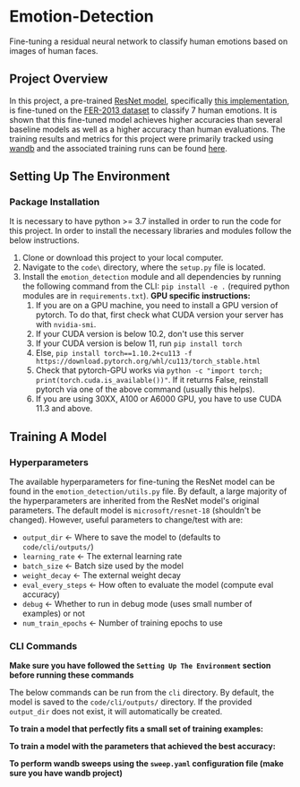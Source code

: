# Emotion-Detection
Fine-tuning a residual neural network to classify human emotions based on images of human faces.

## Project Overview
In this project, a pre-trained [ResNet model](https://arxiv.org/pdf/1512.03385.pdf), specifically [this implementation](https://huggingface.co/microsoft/resnet-18), is fine-tuned on the [FER-2013 dataset](https://www.kaggle.com/datasets/msambare/fer2013) to classify 7 human emotions. It is shown that this fine-tuned model achieves higher accuracies than several baseline models as well as a higher accuracy than human evaluations. The training results and metrics for this project were primarily tracked using [wandb](https://wandb.ai/site) and the associated training runs can be found [here](https://wandb.ai/clewis7744/emotion_detection).

## Setting Up The Environment
### Package Installation
It is necessary to have python >= 3.7 installed in order to run the code for this project. In order to install the necessary libraries and modules follow the below instructions.

1. Clone or download this project to your local computer.
2. Navigate to the `code\` directory, where the `setup.py` file is located.
3. Install the `emotion_detection` module and all dependencies by running the following command from the CLI: `pip install -e .` (required python modules are in `requirements.txt`). **GPU specific instructions:**
    1. If you are on a GPU machine, you need to install a GPU version of pytorch. To do that, first check what CUDA version your server has with `nvidia-smi`.
    2. If your CUDA version is below 10.2, don't use this server
    3. If your CUDA version is below 11, run `pip install torch`
    4. Else, `pip install torch==1.10.2+cu113 -f https://download.pytorch.org/whl/cu113/torch_stable.html`
    5. Check that pytorch-GPU works via `python -c "import torch; print(torch.cuda.is_available())"`. If it returns False, reinstall pytorch via one of the above command (usually this helps).
    6. If you are using 30XX, A100 or A6000 GPU, you have to use CUDA 11.3 and above. 

## Training A Model
### Hyperparameters
The available hyperparameters for fine-tuning the ResNet model can be found in the `emotion_detection/utils.py` file. By default, a large majority of the hyperparameters are inherited from the ResNet model's original parameters. The default model is `microsoft/resnet-18` (shouldn't be changed). However, useful parameters to change/test with are:

* `output_dir` <- Where to save the model to (defaults to `code/cli/outputs/`)
* `learning_rate` <- The external learning rate
* `batch_size` <- Batch size used by the model
* `weight_decay` <- The external weight decay
* `eval_every_steps` <- How often to evaluate the model (compute eval accuracy)
* `debug` <- Whether to run in debug mode (uses small number of examples) or not
* `num_train_epochs` <- Number of training epochs to use

### CLI Commands
**Make sure you have followed the `Setting Up The Environment` section before running these commands**

The below commands can be run from the `cli` directory. By default, the model is saved to the `code/cli/outputs/` directory. If the provided `output_dir` does not exist, it will automatically be created.

**To train a model that perfectly fits a small set of training examples:**

**To train a model with the parameters that achieved the best accuracy:**

**To perform wandb sweeps using the `sweep.yaml` configuration file (make sure you have wandb project)**
